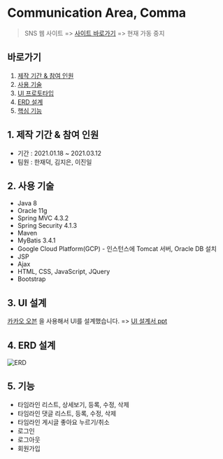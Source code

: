 # Communication Area, Comma
> SNS 웹 사이트 => <a href="http://yny-comma.ga/" target="_blank">사이트 바로가기</a> => 현재 가동 중지

## 바로가기
1. [제작 기간 & 참여 인원](https://github.com/yny-team/Comma/blob/master/README.md#1-%EC%A0%9C%EC%9E%91-%EA%B8%B0%EA%B0%84--%EC%B0%B8%EC%97%AC-%EC%9D%B8%EC%9B%90)
2. [사용 기술](https://github.com/yny-team/Comma/blob/master/README.md#2-%EC%82%AC%EC%9A%A9-%EA%B8%B0%EC%88%A0)
3. [UI 프로토타입](https://github.com/yny-team/Comma/blob/master/README.md#3-ui-%EC%84%A4%EA%B3%84)
4. [ERD 설계](https://github.com/yny-team/Comma/blob/master/README.md#4-erd-%EC%84%A4%EA%B3%84)
5. [핵심 기능](https://github.com/yny-team/Comma/blob/master/README.md#5-%EA%B8%B0%EB%8A%A5)

## 1. 제작 기간 & 참여 인원
* 기간 : 2021.01.18 ~ 2021.03.12
* 팀원 : 한재덕, 김지은, 이진일

## 2. 사용 기술
* Java 8 
* Oracle 11g
* Spring MVC 4.3.2
* Spring Security 4.1.3
* Maven
* MyBatis 3.4.1
* Google Cloud Platform(GCP) - 인스턴스에 Tomcat 서버, Oracle DB 설치 
* JSP
* Ajax
* HTML, CSS, JavaScript, JQuery
* Bootstrap 

## 3. UI 설계
[카카오 오븐](https://ovenapp.io/) 을 사용해서 UI를 설계했습니다. => [UI 설계서 ppt](https://drive.google.com/file/d/1XZYNrxixaWlZwHnUzYUG5exk9U6tPTxA/view?usp=sharing)

## 4. ERD 설계
![ERD](https://user-images.githubusercontent.com/45028904/110233353-c85f1b80-7f66-11eb-8b53-d3e01d812e89.png)

## 5. 기능
* 타임라인 리스트, 상세보기, 등록, 수정, 삭제
* 타임라인 댓글 리스트, 등록, 수정, 삭제
* 타임라인 게시글 좋아요 누르기/취소
* 로그인
* 로그아웃
* 회원가입
